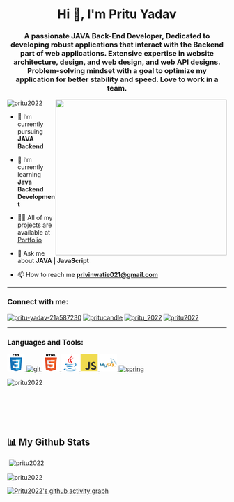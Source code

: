 
<h1 align="center"  >Hi 👋, I'm Pritu Yadav</h1>



<h3 align="center"  >A passionate JAVA Back-End Developer, Dedicated to developing robust applications that interact with the Backend part of web applications. Extensive expertise in website architecture, design, and web design, and web API designs. Problem-solving mindset with a goal to optimize my application for better stability and speed. Love to work in a team.</h3>



<img align="right" height="358" width="393" border-radius="0666666666666666666666666666666666666666333oo5%" src="https://cdn.dribbble.com/users/331265/screenshots/2542587/gabi-d.gif"> 

<p align="left"> <img src="https://komarev.com/ghpvc/?username=pritu2022&label=Profile%20views&color=0e75b6&style=flat" alt="pritu2022" /> </p>


- 🔭 I’m currently pursuing **JAVA Backend**

- 🌱 I’m currently learning **Java Backend Development**

- 👨‍💻 All of my projects are available at [Portfolio](https://pritu2022.github.io/)

- 💬 Ask me about **JAVA | JavaScript**

- 📫 How to reach me **privinwatie021@gmail.com**

<hr>

<h3 align="left">Connect with me:</h3>
<p align="left">

<a href="https://linkedin.com/in/pritu-yadav-21a587230" target="blank"><img align="center" src="https://raw.githubusercontent.com/rahuldkjain/github-profile-readme-generator/master/src/images/icons/Social/linked-in-alt.svg" alt="pritu-yadav-21a587230" height="30" width="40" /></a>
<a href="https://twitter.com/pritucandle" target="blank"><img align="center" src="https://raw.githubusercontent.com/rahuldkjain/github-profile-readme-generator/master/src/images/icons/Social/twitter.svg" alt="pritucandle" height="30" width="40" /></a>
<a href="https://www.hackerrank.com/PrituYadav?hr_r=1" target="blank"><img align="center" src="https://raw.githubusercontent.com/rahuldkjain/github-profile-readme-generator/master/src/images/icons/Social/hackerrank.svg" alt="pritu_2022" height="30" width="40" /></a>
<a href="https://www.leetcode.com/pritu2022" target="blank"><img align="center" src="https://raw.githubusercontent.com/rahuldkjain/github-profile-readme-generator/master/src/images/icons/Social/leet-code.svg" alt="pritu2022" height="30" width="40" /></a>
</p>
 <hr>

<h3 align="left">Languages and Tools:</h3>
<p align="left"> <a href="https://www.w3schools.com/css/" target="_blank" rel="noreferrer"> <img src="https://raw.githubusercontent.com/devicons/devicon/master/icons/css3/css3-original-wordmark.svg" alt="css3" width="40" height="40"/> </a> <a href="https://git-scm.com/" target="_blank" rel="noreferrer"> <img src="https://www.vectorlogo.zone/logos/git-scm/git-scm-icon.svg" alt="git" width="40" height="40"/> </a> <a href="https://www.w3.org/html/" target="_blank" rel="noreferrer"> <img src="https://raw.githubusercontent.com/devicons/devicon/master/icons/html5/html5-original-wordmark.svg" alt="html5" width="40" height="40"/> </a> <a href="https://www.java.com" target="_blank" rel="noreferrer"> <img src="https://raw.githubusercontent.com/devicons/devicon/master/icons/java/java-original.svg" alt="java" width="40" height="40"/> </a> <a href="https://developer.mozilla.org/en-US/docs/Web/JavaScript" target="_blank" rel="noreferrer"> <img src="https://raw.githubusercontent.com/devicons/devicon/master/icons/javascript/javascript-original.svg" alt="javascript" width="40" height="40"/> </a> <a href="https://www.mysql.com/" target="_blank" rel="noreferrer"> <img src="https://raw.githubusercontent.com/devicons/devicon/master/icons/mysql/mysql-original-wordmark.svg" alt="mysql" width="40" height="40"/> </a> <a href="https://spring.io/" target="_blank" rel="noreferrer"> <img src="https://www.vectorlogo.zone/logos/springio/springio-icon.svg" alt="spring" width="40" height="40"/> </a> </p>

<p><img align="left" src="https://github-readme-stats.vercel.app/api/top-langs?username=pritu2022&langs_count=8&count_private=true&layout=compact&theme=react&hide_border=true&bg_color=0D1117" alt="pritu2022" /></p>

</br>
</br>
</br>
</br>
</br>
</br>

## 📊 My Github Stats

<!--   <br/> -->


<p>&nbsp;<img align="center" src="https://github-readme-stats.vercel.app/api?username=pritu2022&langs_count=8&count_private=true&layout=en&theme=react&hide_border=true&bg_color=0D1117" alt="pritu2022" /></p>

<p><img align="center" src="https://github-readme-streak-stats.herokuapp.com/?user=pritu2022&&langs_count=8&count_private=true&layout=compact&theme=react&hide_border=true&bg_color=0D1117" alt="pritu2022" /></p>



[![Pritu2022's github activity graph](https://activity-graph.herokuapp.com/graph?username=Pritu2022&theme=react-dark)](https://github.com/ashutosh00710/github-readme-activity-graph)
